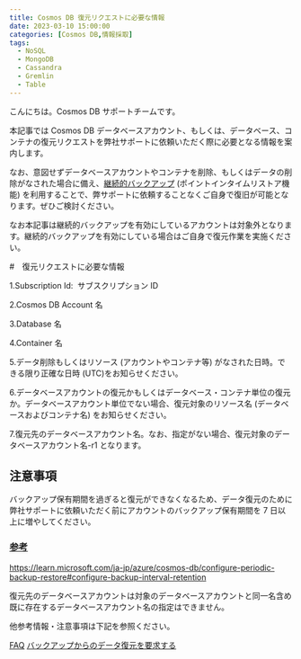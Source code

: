 ```yaml
---
title: Cosmos DB 復元リクエストに必要な情報
date: 2023-03-10 15:00:00
categories: [Cosmos DB,情報採取]
tags:
  - NoSQL
  - MongoDB
  - Cassandra
  - Gremlin
  - Table
---
```


こんにちは。Cosmos DB サポートチームです。

本記事では Cosmos DB データベースアカウント、もしくは、データベース、コンテナの復元リクエストを弊社サポートに依頼いただく際に必要となる情報を案内します。

なお、意図せずデータベースアカウントやコンテナを削除、もしくはデータの削除がなされた場合に備え、[継続的バックアップ](https://learn.microsoft.com/ja-jp/azure/cosmos-db/continuous-backup-restore-introduction) (ポイントインタイムリストア機能) を利用することで、弊サポートに依頼することなくご自身で復旧が可能となります。ぜひご検討ください。

なお本記事は継続的バックアップを有効にしているアカウントは対象外となります。継続的バックアップを有効にしている場合はご自身で復元作業を実施ください。

#　復元リクエストに必要な情報

1.Subscription Id:  サブスクリプション ID

2.Cosmos DB Account 名

3.Database 名

4.Container 名

5.データ削除もしくはリソース (アカウントやコンテナ等) がなされた日時。できる限り正確な日時 (UTC)をお知らせください。

6.データベースアカウントの復元かもしくはデータベース・コンテナ単位の復元か。データベースアカウント単位でない場合、復元対象のリソース名 (データベースおよびコンテナ名) をお知らせください。

7.復元先のデータベースアカウント名。なお、指定がない場合、復元対象のデータベースアカウント名-r1 となります。

## 注意事項
バックアップ保有期間を過ぎると復元ができなくなるため、データ復元のために弊社サポートに依頼いただく前にアカウントのバックアップ保有期間を 7 日以上に増やしてください。

### <span style="text-decoration:underline">参考</span>
https://learn.microsoft.com/ja-jp/azure/cosmos-db/configure-periodic-backup-restore#configure-backup-interval-retention

復元先のデータベースアカウントは対象のデータベースアカウントと同一名含め既に存在するデータベースアカウント名の指定はできません。

他参考情報・注意事項は下記を参照ください。

 [FAQ](https://learn.microsoft.com/ja-jp/azure/cosmos-db/online-backup-and-restore#frequently-asked-questions) 
 [バックアップからのデータ復元を要求する](https://learn.microsoft.com/ja-jp/azure/cosmos-db/configure-periodic-backup-restore#request-restore)

